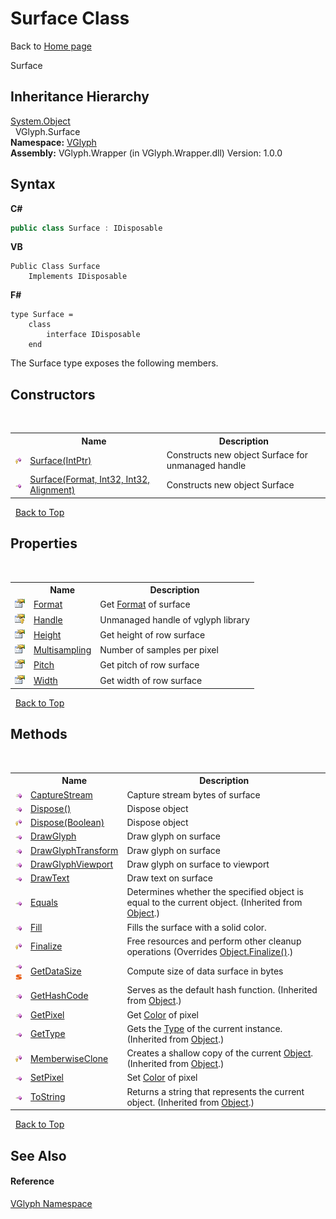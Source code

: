 # Surface Class
Back to <a href="Home.md">Home page</a> 

Surface


## Inheritance Hierarchy
<a href="http://msdn2.microsoft.com/en-us/library/e5kfa45b" target="_blank">System.Object</a><br />&nbsp;&nbsp;VGlyph.Surface<br />
**Namespace:**&nbsp;<a href="N_VGlyph.md">VGlyph</a><br />**Assembly:**&nbsp;VGlyph.Wrapper (in VGlyph.Wrapper.dll) Version: 1.0.0

## Syntax

**C#**<br />
``` C#
public class Surface : IDisposable
```

**VB**<br />
``` VB
Public Class Surface
	Implements IDisposable
```

**F#**<br />
``` F#
type Surface =  
    class
        interface IDisposable
    end
```

The Surface type exposes the following members.


## Constructors
&nbsp;<table><tr><th></th><th>Name</th><th>Description</th></tr><tr><td>![Protected method](media/protmethod.gif "Protected method")</td><td><a href="M_VGlyph_Surface__ctor.md">Surface(IntPtr)</a></td><td>
Constructs new object Surface for unmanaged handle</td></tr><tr><td>![Public method](media/pubmethod.gif "Public method")</td><td><a href="M_VGlyph_Surface__ctor_1.md">Surface(Format, Int32, Int32, Alignment)</a></td><td>
Constructs new object Surface</td></tr></table>&nbsp;
<a href="#surface-class">Back to Top</a>

## Properties
&nbsp;<table><tr><th></th><th>Name</th><th>Description</th></tr><tr><td>![Public property](media/pubproperty.gif "Public property")</td><td><a href="P_VGlyph_Surface_Format.md">Format</a></td><td>
Get <a href="P_VGlyph_Surface_Format.md">Format</a> of surface</td></tr><tr><td>![Protected property](media/protproperty.gif "Protected property")</td><td><a href="P_VGlyph_Surface_Handle.md">Handle</a></td><td>
Unmanaged handle of vglyph library</td></tr><tr><td>![Public property](media/pubproperty.gif "Public property")</td><td><a href="P_VGlyph_Surface_Height.md">Height</a></td><td>
Get height of row surface</td></tr><tr><td>![Public property](media/pubproperty.gif "Public property")</td><td><a href="P_VGlyph_Surface_Multisampling.md">Multisampling</a></td><td>
Number of samples per pixel</td></tr><tr><td>![Public property](media/pubproperty.gif "Public property")</td><td><a href="P_VGlyph_Surface_Pitch.md">Pitch</a></td><td>
Get pitch of row surface</td></tr><tr><td>![Public property](media/pubproperty.gif "Public property")</td><td><a href="P_VGlyph_Surface_Width.md">Width</a></td><td>
Get width of row surface</td></tr></table>&nbsp;
<a href="#surface-class">Back to Top</a>

## Methods
&nbsp;<table><tr><th></th><th>Name</th><th>Description</th></tr><tr><td>![Public method](media/pubmethod.gif "Public method")</td><td><a href="M_VGlyph_Surface_CaptureStream.md">CaptureStream</a></td><td>
Capture stream bytes of surface</td></tr><tr><td>![Public method](media/pubmethod.gif "Public method")</td><td><a href="M_VGlyph_Surface_Dispose.md">Dispose()</a></td><td>
Dispose object</td></tr><tr><td>![Protected method](media/protmethod.gif "Protected method")</td><td><a href="M_VGlyph_Surface_Dispose_1.md">Dispose(Boolean)</a></td><td>
Dispose object</td></tr><tr><td>![Public method](media/pubmethod.gif "Public method")</td><td><a href="M_VGlyph_Surface_DrawGlyph.md">DrawGlyph</a></td><td>
Draw glyph on surface</td></tr><tr><td>![Public method](media/pubmethod.gif "Public method")</td><td><a href="M_VGlyph_Surface_DrawGlyphTransform.md">DrawGlyphTransform</a></td><td>
Draw glyph on surface</td></tr><tr><td>![Public method](media/pubmethod.gif "Public method")</td><td><a href="M_VGlyph_Surface_DrawGlyphViewport.md">DrawGlyphViewport</a></td><td>
Draw glyph on surface to viewport</td></tr><tr><td>![Public method](media/pubmethod.gif "Public method")</td><td><a href="M_VGlyph_Surface_DrawText.md">DrawText</a></td><td>
Draw text on surface</td></tr><tr><td>![Public method](media/pubmethod.gif "Public method")</td><td><a href="http://msdn2.microsoft.com/en-us/library/bsc2ak47" target="_blank">Equals</a></td><td>
Determines whether the specified object is equal to the current object.
 (Inherited from <a href="http://msdn2.microsoft.com/en-us/library/e5kfa45b" target="_blank">Object</a>.)</td></tr><tr><td>![Public method](media/pubmethod.gif "Public method")</td><td><a href="M_VGlyph_Surface_Fill.md">Fill</a></td><td>
Fills the surface with a solid color.</td></tr><tr><td>![Protected method](media/protmethod.gif "Protected method")</td><td><a href="M_VGlyph_Surface_Finalize.md">Finalize</a></td><td>
Free resources and perform other cleanup operations
 (Overrides <a href="http://msdn2.microsoft.com/en-us/library/4k87zsw7" target="_blank">Object.Finalize()</a>.)</td></tr><tr><td>![Public method](media/pubmethod.gif "Public method")![Static member](media/static.gif "Static member")</td><td><a href="M_VGlyph_Surface_GetDataSize.md">GetDataSize</a></td><td>
Compute size of data surface in bytes</td></tr><tr><td>![Public method](media/pubmethod.gif "Public method")</td><td><a href="http://msdn2.microsoft.com/en-us/library/zdee4b3y" target="_blank">GetHashCode</a></td><td>
Serves as the default hash function.
 (Inherited from <a href="http://msdn2.microsoft.com/en-us/library/e5kfa45b" target="_blank">Object</a>.)</td></tr><tr><td>![Public method](media/pubmethod.gif "Public method")</td><td><a href="M_VGlyph_Surface_GetPixel.md">GetPixel</a></td><td>
Get <a href="T_VGlyph_Color.md">Color</a> of pixel</td></tr><tr><td>![Public method](media/pubmethod.gif "Public method")</td><td><a href="http://msdn2.microsoft.com/en-us/library/dfwy45w9" target="_blank">GetType</a></td><td>
Gets the <a href="http://msdn2.microsoft.com/en-us/library/42892f65" target="_blank">Type</a> of the current instance.
 (Inherited from <a href="http://msdn2.microsoft.com/en-us/library/e5kfa45b" target="_blank">Object</a>.)</td></tr><tr><td>![Protected method](media/protmethod.gif "Protected method")</td><td><a href="http://msdn2.microsoft.com/en-us/library/57ctke0a" target="_blank">MemberwiseClone</a></td><td>
Creates a shallow copy of the current <a href="http://msdn2.microsoft.com/en-us/library/e5kfa45b" target="_blank">Object</a>.
 (Inherited from <a href="http://msdn2.microsoft.com/en-us/library/e5kfa45b" target="_blank">Object</a>.)</td></tr><tr><td>![Public method](media/pubmethod.gif "Public method")</td><td><a href="M_VGlyph_Surface_SetPixel.md">SetPixel</a></td><td>
Set <a href="T_VGlyph_Color.md">Color</a> of pixel</td></tr><tr><td>![Public method](media/pubmethod.gif "Public method")</td><td><a href="http://msdn2.microsoft.com/en-us/library/7bxwbwt2" target="_blank">ToString</a></td><td>
Returns a string that represents the current object.
 (Inherited from <a href="http://msdn2.microsoft.com/en-us/library/e5kfa45b" target="_blank">Object</a>.)</td></tr></table>&nbsp;
<a href="#surface-class">Back to Top</a>

## See Also


#### Reference
<a href="N_VGlyph.md">VGlyph Namespace</a><br />